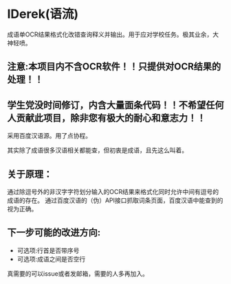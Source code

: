 # IDerek(语流)
成语单OCR结果格式化改错查询释义并输出。用于应对学校任务。极其业余，大神轻喷。
## 注意:本项目内不含OCR软件！！只提供对OCR结果的处理！！
## 学生党没时间修订，内含大量面条代码！！不希望任何人贡献此项目，除非您有极大的耐心和意志力！！
采用百度汉语源。用了点协程。

其实除了成语很多汉语相关都能查，但初衷是成语，且先这么叫着。
## 关于原理：
通过除逗号外的非汉字字符划分输入的OCR结果来格式化同时允许中间有逗号的成语的存在。
通过百度汉语的（伪）API接口抓取词条页面，百度汉语中能查到的视为正确。
## 下一步可能的改进方向:
- 可选项:行首是否带序号
- 可选项:成语之间是否空行

真需要的可以issue或者发邮箱，需要的人多再加入。
